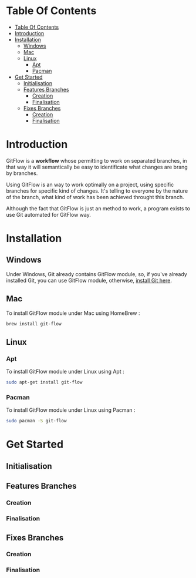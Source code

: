 # Table Of Contents

- [Table Of Contents](#table-of-contents)
- [Introduction](#introduction)
- [Installation](#installation)
  - [Windows](#windows)
  - [Mac](#mac)
  - [Linux](#linux)
    - [Apt](#apt)
    - [Pacman](#pacman)
- [Get Started](#get-started)
  - [Initialisation](#initialisation)
  - [Features Branches](#features-branches)
    - [Creation](#creation)
    - [Finalisation](#finalisation)
  - [Fixes Branches](#fixes-branches)
    - [Creation](#creation-1)
    - [Finalisation](#finalisation-1)

# Introduction

GitFlow is a **workflow** whose permitting to work on separated branches, in that way it will semantically be easy to identificate what changes are brang by branches.

Using GitFlow is an way to work optimally on a project, using specific branches for specific kind of changes.
It's telling to everyone by the nature of the branch, what kind of work has been achieved throught this branch.

Although the fact that GitFlow is just an method to work, a program exists to use Git automated for GitFlow way.

# Installation

## Windows

Under Windows, Git already contains GitFlow module, so, if you've already installed Git, you can use GitFlow module, otherwise, [install Git here](https://git-scm.com/download/win).

## Mac

To install GitFlow module under Mac using HomeBrew :

```sh
brew install git-flow
```

## Linux

### Apt

To install GitFlow module under Linux using Apt :

```sh
sudo apt-get install git-flow
```

### Pacman

To install GitFlow module under Linux using Pacman :

```sh
sudo pacman -S git-flow
```

# Get Started

## Initialisation

## Features Branches

### Creation

### Finalisation

## Fixes Branches

### Creation

### Finalisation
